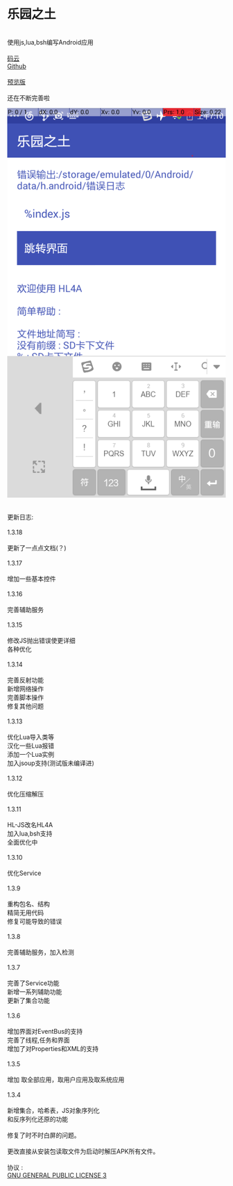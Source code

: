 # 乐园之土

<br />使用js,lua,bsh编写Android应用
<br />
<br />[码云](https://gitee.com/MikaGuraN/HL4A)
<br />[Github](https://github.com/MikaGuraN/HL4A)
<br />
<br />[预览版](./乐园之土.apk)
<br />
<br />还在不断完善啦
<br />

<img src="./预览.png" />

<br />更新日志:
<br />
<br />1.3.18
<br />
<br />更新了一点点文档(？)
<br />
<br />1.3.17
<br />
<br />增加一些基本控件
<br />
<br />1.3.16
<br />
<br />完善辅助服务
<br />
<br />1.3.15
<br />
<br />修改JS抛出错误使更详细
<br />各种优化
<br />
<br />1.3.14
<br />
<br />完善反射功能
<br />新增网络操作
<br />完善脚本操作
<br />修复其他问题
<br />
<br />1.3.13
<br />
<br />优化Lua导入类等
<br />汉化一些Lua报错
<br />添加一个Lua实例
<br />加入jsoup支持(测试版未编译进)
<br />
<br />1.3.12
<br />
<br />优化压缩解压
<br />
<br />1.3.11
<br />
<br />HL-JS改名HL4A
<br />加入lua,bsh支持
<br />全面优化中
<br />
<br />1.3.10
<br />
<br />优化Service
<br />
<br />1.3.9
<br />
<br />重构包名、结构
<br />精简无用代码
<br />修复可能导致的错误
<br />
<br />1.3.8
<br />
<br />完善辅助服务，加入检测
<br />
<br />1.3.7
<br />
<br />完善了Service功能
<br />新增一系列辅助功能
<br />更新了集合功能
<br />
<br />1.3.6
<br />
<br />增加界面对EventBus的支持
<br />完善了线程,任务和界面 
<br />增加了对Properties和XML的支持 
<br />
<br />1.3.5 
<br />
<br />增加 取全部应用，取用户应用及取系统应用 
<br />
<br />1.3.4 
<br />
<br />新增集合，哈希表，JS对象序列化 
<br />和反序列化还原的功能 
<br />
<br />修复了时不时白屏的问题。 
<br />
<br />更改直接从安装包读取文件为启动时解压APK所有文件。 
<br />
<br /> 协议 :
<br />[GNU GENERAL PUBLIC LICENSE 3](./LICENSE)